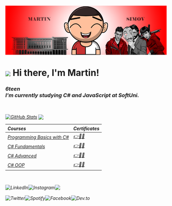 [comment]: <> (PROFILE PICTURE)
<img src="img/Martin_SoftUni_Project_without_tapes_PNG.png" alt="Profile Picture" width="1300px" align="center">

[comment]: <> (NAME)
# <img src="https://media.giphy.com/media/hvRJCLFzcasrR4ia7z/giphy.gif" width="25px" align="center"> Hi there, I'm Martin! 
<em>

[comment]: <> (INTRODUCTION)
### 6teen <br> I'm currently studying C# and JavaScript at SoftUni.

<br>

[comment]: <> (STATISTICS)
<a href="#"><img align="center" width="47%" src="https://github-readme-stats.vercel.app/api?username=Marti2509&show_icons=true&theme=tokyonight&include_all_commits=true&hide_border=true" alt="GitHub Stats" /></a> <a href="#"><img align="center" width="47%" src="https://github-readme-stats.vercel.app/api/top-langs/?username=Marti2509&layout=compact&theme=tokyonight&hide_border=true" /></a>

[comment]: <> (TABLE)

|**Courses**|**Certificates**|
|:---|:---|
|<a href="https://softuni.bg/trainings/3513/programming-basics-with-csharp-november-2021" > Programming Basics with C# </a>| <a href="https://softuni.bg/certificates/details/121578/7750ce91"> 👉📜✅</a> |
|<a href="https://softuni.bg/trainings/3606/programming-fundamentals-with-csharp-january-2022"> C# Fundamentals </a>| <a href="https://softuni.bg/certificates/details/129905/f997a3d7"> 👉📜✅</a> |
|<a href="https://softuni.bg/trainings/3699/csharp-advanced-may-2022"> C# Advanced </a>| <a href="https://softuni.bg/certificates/details/136303/fe3b93f1"> 👉📜✅</a> |
|<a href="https://softuni.bg/trainings/3700/csharp-oop-june-2022"> C# OOP </a>| <a href="https://softuni.bg/certificates/details/141775/deece4d2"> 👉📜✅</a> |

<br>

[comment]: <> (LINKEDIN)
<a href="https://www.linkedin.com/in/martin-simov-55b557251/"><img align="left" src="https://img.shields.io/badge/LinkedIn-0077B5?style=for-the-badge&logo=linkedin&logoColor=white" alt="LinkedIn" /></a>
  
[comment]: <> (INSTAGRAM)
<a href="https://www.instagram.com/_simov__/"><img align="left" src="https://img.shields.io/badge/Instagram-E4405F?style=for-the-badge&logo=instagram&logoColor=white" alt="Instagram" /></a>

[comment]: <> (DISCORD)
![](https://dcbadge.vercel.app/api/shield/939464105520140328?style=&theme=default-inverted)

[comment]: <> (TWITTER)
<a href="https://twitter.com/_simov__"><img align="left" src="https://img.shields.io/badge/Twitter-1DA1F2?style=for-the-badge&logo=twitter&logoColor=white" alt="Twitter" /></a>

[comment]: <> (SPOTIFY)
<a href="https://open.spotify.com/user/vxkql0zhf1k16yscw2sjawqb8"><img align="left" src="https://img.shields.io/badge/Spotify-1ED760?&style=for-the-badge&logo=spotify&logoColor=white" alt="Spotify" /></a>

[comment]: <> (FACEBOOK)
<a href="https://www.facebook.com/martin.simov.9849/"><img align="left" src="https://img.shields.io/badge/Facebook-1877F2?style=for-the-badge&logo=facebook&logoColor=white" alt="Facebook" /></a>

[comment]: <> (DEV.TO)
<a href="https://dev.to/marti2509"><img align="left" src="https://img.shields.io/badge/dev.to-0A0A0A?style=for-the-badge&logo=dev.to&logoColor=white" alt="Dev.to" /></a>
